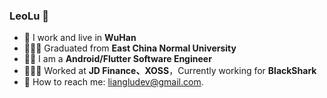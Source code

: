 ###  LeoLu 👋

  - 🔭 I work and live in **WuHan**
  - 👨🏻‍🎓 Graduated from **East China Normal University**
  - 👨‍💻 I am a **Android/Flutter Software Engineer**
  - 🧑🏻‍💻 Worked at **JD Finance、XOSS**，Currently working for **BlackShark**
  - 📮 How to reach me: liangludev@gmail.com.
